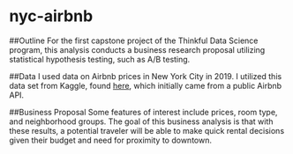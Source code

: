 # nyc-airbnb

##Outline
For the first capstone project of the Thinkful Data Science program, this analysis conducts a business research proposal utilizing statistical hypothesis testing, such as A/B testing. 

##Data
I used data on Airbnb prices in New York City in 2019. I utilized this data set from Kaggle, found [here](www.kaggle.com/dgomonov/new-york-city-airbnb-open-data), which initially came from a public Airbnb API.

##Business Proposal
Some features of interest include prices, room type, and neighborhood groups. The goal of this business analysis is that with these results, a potential traveler will be able to make quick rental decisions given their budget and need for proximity to downtown. 
